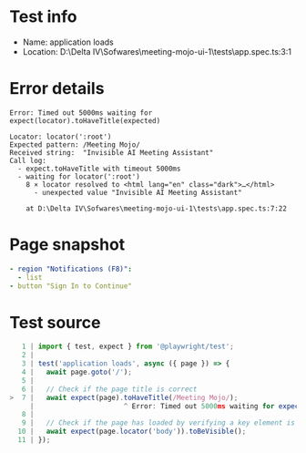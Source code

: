 # Test info

- Name: application loads
- Location: D:\Delta IV\Sofwares\meeting-mojo-ui-1\tests\app.spec.ts:3:1

# Error details

```
Error: Timed out 5000ms waiting for expect(locator).toHaveTitle(expected)

Locator: locator(':root')
Expected pattern: /Meeting Mojo/
Received string:  "Invisible AI Meeting Assistant"
Call log:
  - expect.toHaveTitle with timeout 5000ms
  - waiting for locator(':root')
    8 × locator resolved to <html lang="en" class="dark">…</html>
      - unexpected value "Invisible AI Meeting Assistant"

    at D:\Delta IV\Sofwares\meeting-mojo-ui-1\tests\app.spec.ts:7:22
```

# Page snapshot

```yaml
- region "Notifications (F8)":
  - list
- button "Sign In to Continue"
```

# Test source

```ts
   1 | import { test, expect } from '@playwright/test';
   2 |
   3 | test('application loads', async ({ page }) => {
   4 |   await page.goto('/');
   5 |   
   6 |   // Check if the page title is correct
>  7 |   await expect(page).toHaveTitle(/Meeting Mojo/);
     |                      ^ Error: Timed out 5000ms waiting for expect(locator).toHaveTitle(expected)
   8 |   
   9 |   // Check if the page has loaded by verifying a key element is present
  10 |   await expect(page.locator('body')).toBeVisible();
  11 | }); 
```